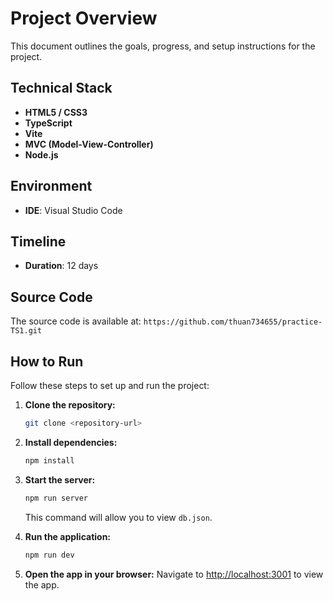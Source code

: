 # Project Overview

This document outlines the goals, progress, and setup instructions for the project.

## Technical Stack

- **HTML5 / CSS3**
- **TypeScript**
- **Vite**
- **MVC (Model-View-Controller)**
- **Node.js**

## Environment

- **IDE**: Visual Studio Code

## Timeline

- **Duration**: 12 days

## Source Code

The source code is available at: `https://github.com/thuan734655/practice-TS1.git`

## How to Run

Follow these steps to set up and run the project:

1. **Clone the repository:**
    ```bash
    git clone <repository-url>
    ```

2. **Install dependencies:**
    ```bash
    npm install
    ```

3. **Start the server:**
    ```bash
    npm run server
    ```

    This command will allow you to view `db.json`.

4. **Run the application:**
    ```bash
    npm run dev
    ```

5. **Open the app in your browser:**
    Navigate to [http://localhost:3001](http://localhost:3001) to view the app.


